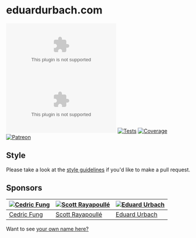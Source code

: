 # eduardurbach.com

[![Godoc][godoc-image]][godoc-url]
[![Report][report-image]][report-url]
[![Tests][tests-image]][tests-url]
[![Coverage][coverage-image]][coverage-url]
[![Patreon][patreon-image]][patreon-url]

## Style

Please take a look at the [style guidelines](https://github.com/akyoto/quality/blob/master/STYLE.md) if you'd like to make a pull request.

## Sponsors

| [![Cedric Fung](https://avatars3.githubusercontent.com/u/2269238?s=70&v=4)](https://github.com/cedricfung) | [![Scott Rayapoullé](https://avatars3.githubusercontent.com/u/11772084?s=70&v=4)](https://github.com/soulcramer) | [![Eduard Urbach](https://avatars3.githubusercontent.com/u/438936?s=70&v=4)](https://twitter.com/eduardurbach) |
| --- | --- | --- |
| [Cedric Fung](https://github.com/cedricfung) | [Scott Rayapoullé](https://github.com/soulcramer) | [Eduard Urbach](https://eduardurbach.com) |

Want to see [your own name here?](https://www.patreon.com/eduardurbach)

[godoc-image]: https://godoc.org/github.com/akyoto/eduardurbach.com?status.svg
[godoc-url]: https://godoc.org/github.com/akyoto/eduardurbach.com
[report-image]: https://goreportcard.com/badge/github.com/akyoto/eduardurbach.com
[report-url]: https://goreportcard.com/report/github.com/akyoto/eduardurbach.com
[tests-image]: https://cloud.drone.io/api/badges/akyoto/eduardurbach.com/status.svg
[tests-url]: https://cloud.drone.io/akyoto/eduardurbach.com
[coverage-image]: https://codecov.io/gh/akyoto/eduardurbach.com/graph/badge.svg
[coverage-url]: https://codecov.io/gh/akyoto/eduardurbach.com
[patreon-image]: https://img.shields.io/badge/patreon-donate-green.svg
[patreon-url]: https://www.patreon.com/eduardurbach
